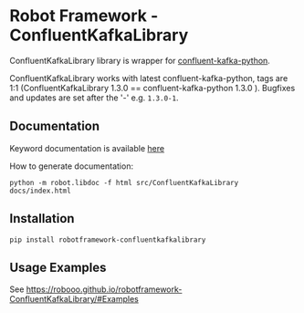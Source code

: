 # Robot Framework - ConfluentKafkaLibrary

ConfluentKafkaLibrary library is wrapper for [confluent-kafka-python](https://github.com/confluentinc/confluent-kafka-python).

ConfluentKafkaLibrary works with latest confluent-kafka-python, tags are 1:1 (ConfluentKafkaLibrary 1.3.0 == confluent-kafka-python 1.3.0 ). Bugfixes and updates are set after the '-' e.g. `1.3.0-1`.

## Documentation

Keyword documentation is available [here](https://robooo.github.io/robotframework-ConfluentKafkaLibrary/)

How to generate documentation:

```
python -m robot.libdoc -f html src/ConfluentKafkaLibrary docs/index.html
```

## Installation

```
pip install robotframework-confluentkafkalibrary
```

## Usage Examples

See https://robooo.github.io/robotframework-ConfluentKafkaLibrary/#Examples

